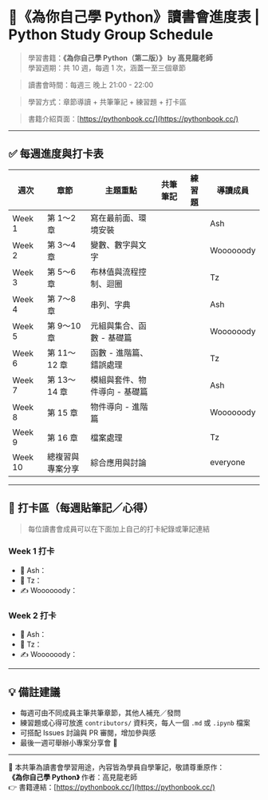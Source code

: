 # 🐍《為你自己學 Python》讀書會進度表 | Python Study Group Schedule

> 學習書籍：**《為你自己學 Python（第二版）》 by 高見龍老師**  
> 學習週期：共 10 週，每週 1 次，涵蓋一至三個章節

> 讀書會時間：每週三 晚上 21:00 - 22:00

> 學習方式：章節導讀 + 共筆筆記 + 練習題 + 打卡區  

> 書籍介紹頁面：[https://pythonbook.cc/](https://pythonbook.cc/)

---

## ✅ 每週進度與打卡表

| 週次 | 章節 | 主題重點 | 共筆筆記 | 練習題 | 導讀成員 |
|------|------|-----------|------------|--------|----------|
| Week 1 | 第 1～2 章 | 寫在最前面、環境安裝 |  |  | Ash |
| Week 2 | 第 3～4 章 | 變數、數字與文字 |  |  | Woooooody |
| Week 3 | 第 5～6 章 | 布林值與流程控制、迴圈 |  |  | Tz |
| Week 4 | 第 7～8 章 | 串列、字典 |  |  | Ash |
| Week 5 | 第 9～10 章 | 元組與集合、函數 - 基礎篇 |  |  | Woooooody |
| Week 6 | 第 11～12 章 | 函數 - 進階篇、錯誤處理 |  |  | Tz |
| Week 7 | 第 13～14 章 | 模組與套件、物件導向 - 基礎篇 |  |  | Ash |
| Week 8 | 第 15 章 | 物件導向 - 進階篇 |  |  | Woooooody |
| Week 9 | 第 16 章 | 檔案處理 |  |  | Tz |
| Week 10 | 總複習與專案分享 | 綜合應用與討論 |  |  | everyone |

---

## 📝 打卡區（每週貼筆記／心得）

> 每位讀書會成員可以在下面加上自己的打卡紀錄或筆記連結

### Week 1 打卡

- 🐣 Ash：
- 🧠 Tz：
- ✍️ Woooooody：

### Week 2 打卡

- 🐣 Ash：
- 🧠 Tz：
- ✍️ Woooooody：

---

## 💡 備註建議

- 每週可由不同成員主筆共筆章節，其他人補充／發問
- 練習題或心得可放進 `contributors/` 資料夾，每人一個 `.md` 或 `.ipynb` 檔案
- 可搭配 Issues 討論與 PR 審閱，增加參與感
- 最後一週可舉辦小專案分享會 🎉

---

📘 本共筆為讀書會學習用途，內容皆為學員自學筆記，敬請尊重原作：  
**《為你自己學 Python》** 作者：高見龍老師  
👉 書籍連結：[https://pythonbook.cc/](https://pythonbook.cc/)
